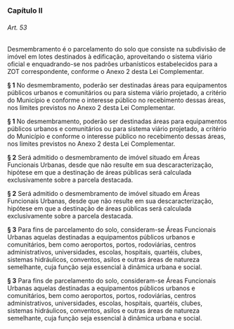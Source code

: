 
### Capítulo II

###### Art. 53
Desmembramento é o parcelamento do solo que consiste na subdivisão de imóvel em lotes destinados à edificação, aproveitando o sistema viário oficial e enquadrando-se nos padrões urbanísticos estabelecidos para a ZOT correspondente, conforme o Anexo 2 desta Lei Complementar.

**§ 1** No desmembramento, poderão ser destinadas áreas para equipamentos públicos urbanos e comunitários ou para sistema viário projetado, a critério do Município e conforme o interesse público no recebimento dessas áreas, nos limites previstos no Anexo 2 desta Lei Complementar.

**§ 1** No desmembramento, poderão ser destinadas áreas para equipamentos públicos urbanos e comunitários ou para sistema viário projetado, a critério do Município e conforme o interesse público no recebimento dessas áreas, nos limites previstos no Anexo 2 desta Lei Complementar.

**§ 2** Será admitido o desmembramento de imóvel situado em Áreas Funcionais Urbanas, desde que não resulte em sua descaracterização, hipótese em que a destinação de áreas públicas será calculada exclusivamente sobre a parcela destacada.

**§ 2** Será admitido o desmembramento de imóvel situado em Áreas Funcionais Urbanas, desde que não resulte em sua descaracterização, hipótese em que a destinação de áreas públicas será calculada exclusivamente sobre a parcela destacada.

**§ 3** Para fins de parcelamento do solo, consideram-se Áreas Funcionais Urbanas aquelas destinadas a equipamentos públicos urbanos e comunitários, bem como aeroportos, portos, rodoviárias, centros administrativos, universidades, escolas, hospitais, quartéis, clubes, sistemas hidráulicos, conventos, asilos e outras áreas de natureza semelhante, cuja função seja essencial à dinâmica urbana e social.

**§ 3** Para fins de parcelamento do solo, consideram-se Áreas Funcionais Urbanas aquelas destinadas a equipamentos públicos urbanos e comunitários, bem como aeroportos, portos, rodoviárias, centros administrativos, universidades, escolas, hospitais, quartéis, clubes, sistemas hidráulicos, conventos, asilos e outras áreas de natureza semelhante, cuja função seja essencial à dinâmica urbana e social.
